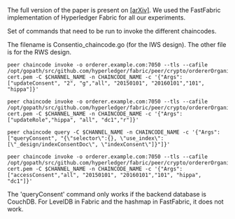 The full version of the paper is present on [[arXiv]](https://arxiv.org/pdf/1910.07110.pdf). We used the FastFabric implementation of Hyperledger Fabric for all our experiments.

Set of commands that need to be run to invoke the different chaincodes. 

The filename is Consentio_chaincode.go (for the IWS design). The other file is for the RWS design.

```
peer chaincode invoke -o orderer.example.com:7050 --tls --cafile /opt/gopath/src/github.com/hyperledger/fabric/peer/crypto/ordererOrganizations/example.com/orderers/orderer.example.com/msp/tlscacerts/tlsca.example.com-cert.pem -C $CHANNEL_NAME -n CHAINCODE_NAME -c '{"Args":["updateConsent", "2", "g","all", "20150101", "20160101","101", "hippa"]}'

peer chaincode invoke -o orderer.example.com:7050 --tls --cafile /opt/gopath/src/github.com/hyperledger/fabric/peer/crypto/ordererOrganizations/example.com/orderers/orderer.example.com/msp/tlscacerts/tlsca.example.com-cert.pem -C $CHANNEL_NAME -n CHAINCODE_NAME -c '{"Args":["updateRole","hippa", "all", "dc1","r"]}'

peer chaincode query -C $CHANNEL_NAME -n CHAINCODE_NAME -c '{"Args":["queryConsent", "{\"selector\":{}, \"use_index\":[\"_design/indexConsentDoc\", \"indexConsent\"]}"]}'

peer chaincode invoke -o orderer.example.com:7050 --tls --cafile /opt/gopath/src/github.com/hyperledger/fabric/peer/crypto/ordererOrganizations/example.com/orderers/orderer.example.com/msp/tlscacerts/tlsca.example.com-cert.pem -C $CHANNEL_NAME -n CHAINCODE_NAME -c '{"Args":["accessConsent","all", "20150101", "20160101","101", "hippa", "dc1"]}'

```

The 'queryConsent' command only works if the backend database is CouchDB. For LevelDB in Fabric and the hashmap in FastFabric, it does not work.
